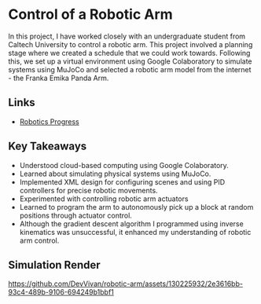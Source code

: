 # Control of a Robotic Arm

In this project, I have worked closely with an undergraduate student from Caltech University to control a robotic arm. This project involved a planning stage where we created a schedule that we could work towards. Following this, we set up a virtual environment using Google Colaboratory to simulate systems using MuJoCo and selected a robotic arm model from the internet - the Franka Emika Panda Arm. 

## Links

- [Robotics Progress](https://github.com/DevVivan/robotics-progress)

## Key Takeaways

- Understood cloud-based computing using Google Colaboratory.
- Learned about simulating physical systems using MuJoCo.
- Implemented XML design for configuring scenes and using PID controllers for precise robotic movements.
- Experimented with controlling robotic arm actuators
- Learned to program the arm to autonomously pick up a
block at random positions through actuator control.
- Although the gradient descent algorithm I programmed using inverse kinematics was unsuccessful, it enhanced my understanding of robotic arm control.

## Simulation Render

https://github.com/DevVivan/robotic-arm/assets/130225932/2e3616bb-93c4-489b-9106-694249b1bbf1


